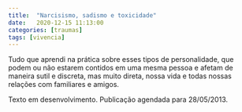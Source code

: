 ```yaml
---
title:  "Narcisismo, sadismo e toxicidade"
date:   2020-12-15 11:13:00
categories: [traumas]
tags: [vivencia]
---
```


Tudo que aprendi na prática sobre esses tipos de personalidade, que podem ou não estarem contidos em uma mesma pessoa e afetam de maneira sutil e discreta, mas muito direta, nossa vida e todas nossas relações com familiares e amigos.

<!--mais-->

Texto em desenvolvimento.
Publicação agendada para 28/05/2013.
